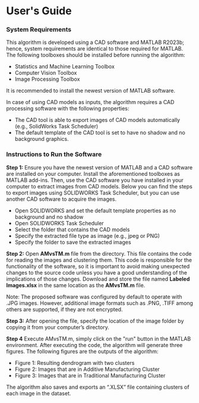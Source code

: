 # **User's Guide**



### System Requirements
This algorithm is developed using a CAD software and MATLAB R2023b; hence, system requirements are identical to those required for MATLAB. The following toolboxes should be installed before running the algorithm:
-	Statistics and Machine Learning Toolbox
-	Computer Vision Toolbox 
-	Image Processing Toolbox

It is recommended to install the newest version of MATLAB software.

In case of using CAD models as inputs, the algorithm requires a CAD processing software with the following properties:

-	The CAD tool is able to export images of CAD models automatically (e.g., SolidWorks Task Scheduler)
-	The default template of the CAD tool is set to have no shadow and no background graphics.

### Instructions to Run the Software
**Step 1:** Ensure you have the newest version of MATLAB and a CAD software are installed on your computer. Install the aforementioned toolboxes as MATLAB add-ins. Then, use the CAD software you have installed in your computer to extract images from CAD models. Below you can find the steps to export images using SOLIDWORKS Task Scheduler, but you can use another CAD software to acquire the images.
-	Open SOLIDWORKS and set the default template properties as no background and no shadow
-	Open SOLIDWORKS Task Scheduler
-	Select the folder that contains the CAD models
-	Specify the extracted file type as image (e.g., jpeg or PNG)
-	Specify the folder to save the extracted images

**Step 2:** Open **AMvsTM.m** file from the directory. This file contains the code for reading the images and clustering them. This code is responsible for the functionality of the software, so it is important to avoid making unexpected changes to the source code unless you have a good understanding of the implications of those changes. Download and store the file named **Labeled Images.xlsx** in the same location as the **AMvsTM.m** file.

Note: The proposed software was configured by default to operate with .JPG images. However, additional image formats such as .PNG, .TIFF among others are supported, if they are not encrypted.

 **Step 3:** After opening the file, specify the location of the image folder by copying it from your computer’s directory. 

 **Step 4** Execute AMvsTM.m, simply click on the "run" button in the MATLAB environment. After executing the code, the algorithm will generate three figures. The following figures are the outputs of the algorithm:
 
-	Figure 1: Resulting dendrogram with two clusters
-	Figure 2: Images that are in Additive Manufacturing Cluster
-	Figure 3: Images that are in Traditional Manufacturing Cluster

The algorithm also saves and exports an “.XLSX” file containing clusters of each image in the dataset.

